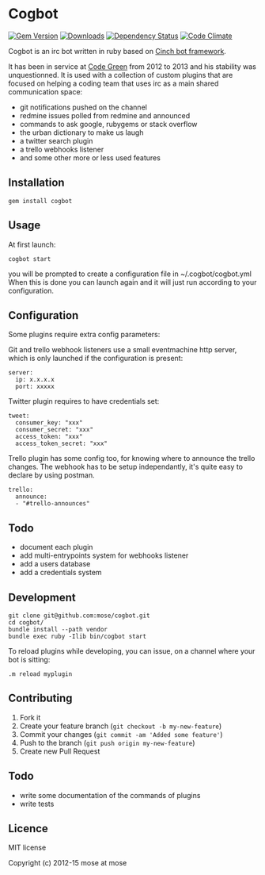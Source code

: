 # Cogbot

[![Gem Version](http://img.shields.io/gem/v/cogbot.svg)](http://rubygems.org/gems/cogbot)
[![Downloads](http://img.shields.io/gem/dt/cogbot.svg)](https://rubygems.org/gems/cogbot)
[![Dependency Status](https://img.shields.io/gemnasium/mose/cogbot.svg)](https://gemnasium.com/mose/cogbot)
[![Code Climate](http://img.shields.io/codeclimate/github/mose/cogbot.svg)](https://codeclimate.com/github/mose/cogbot)

Cogbot is an irc bot written in ruby based on [Cinch bot framework](https://github.com/cinchrb/cinch).

It has been in service at [Code Green](http://codegreenit.com) from 2012 to 2013 and his stability
was unquestionned. It is used with a collection of custom plugins that are focused on helping a coding
team that uses irc as a main shared communication space:

* git notifications pushed on the channel
* redmine issues polled from redmine and announced
* commands to ask google, rubygems or stack overflow
* the urban dictionary to make us laugh
* a twitter search plugin
* a trello webhooks listener
* and some other more or less used features


## Installation

    gem install cogbot

## Usage

At first launch:

    cogbot start

you will be prompted to create a configuration file in ~/.cogbot/cogbot.yml
When this is done you can launch again and it will just run according to your configuration.

## Configuration

Some plugins require extra config parameters:

Git and trello webhook listeners use a small eventmachine http server, which is only launched if the configuration is present:

    server:
      ip: x.x.x.x
      port: xxxxx

Twitter plugin requires to have credentials set:

    tweet:
      consumer_key: "xxx"
      consumer_secret: "xxx"
      access_token: "xxx"
      access_token_secret: "xxx"

Trello plugin has some config too, for knowing where to announce the trello changes. The webhook has to be setup independantly, it's quite easy to declare by using postman.

    trello:
      announce:
      - "#trello-announces"

## Todo

- document each plugin
- add multi-entrypoints system for webhooks listener
- add a users database
- add a credentials system

## Development

    git clone git@github.com:mose/cogbot.git
    cd cogbot/
    bundle install --path vendor
    bundle exec ruby -Ilib bin/cogbot start

To reload plugins while developing, you can issue, on a channel where your bot is sitting:

    .m reload myplugin

## Contributing

1. Fork it
2. Create your feature branch (`git checkout -b my-new-feature`)
3. Commit your changes (`git commit -am 'Added some feature'`)
4. Push to the branch (`git push origin my-new-feature`)
5. Create new Pull Request

## Todo

* write some documentation of the commands of plugins
* write tests

## Licence

MIT license

Copyright (c) 2012-15 mose at mose
